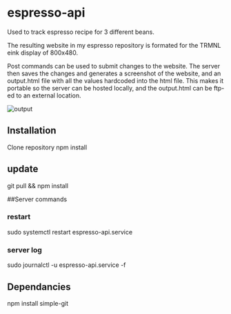 # espresso-api
Used to track espresso recipe for 3 different beans.  

The resulting website in my espresso repository is formated for the TRMNL eink display of 800x480.

Post commands can be used to submit changes to the website. The server then saves the changes and generates a screenshot of the website, and an output.html file with all the values hardcoded into the html file. This makes it portable so the server can be hosted locally, and the output.html can be ftp-ed to an external location. 

![output](https://github.com/user-attachments/assets/0f77c6c1-49cd-4951-bc62-79d600c32fa7)

## Installation

Clone repository
npm install

## update

git pull && npm install

##Server commands

### restart

sudo systemctl restart espresso-api.service

### server log

 sudo journalctl -u espresso-api.service -f

## Dependancies
npm install simple-git
